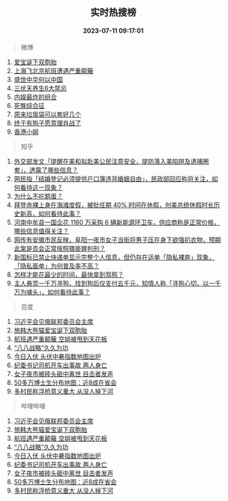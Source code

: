 <div align="center"><h2>实时热搜榜</h2><h4>2023-07-11 09:17:01</h4></div>

> 微博  

1. [爱宝诞下双胞胎](https://s.weibo.com/weibo?q=%23%E7%88%B1%E5%AE%9D%E8%AF%9E%E4%B8%8B%E5%8F%8C%E8%83%9E%E8%83%8E%23&t=31&band_rank=1&Refer=top)<br />
2. [上海飞北京航班遭遇严重颠簸](https://s.weibo.com/weibo?q=%23%E4%B8%8A%E6%B5%B7%E9%A3%9E%E5%8C%97%E4%BA%AC%E8%88%AA%E7%8F%AD%E9%81%AD%E9%81%87%E4%B8%A5%E9%87%8D%E9%A2%A0%E7%B0%B8%23&t=31&band_rank=2&Refer=top)<br />
3. [盛世中华何以中国](https://s.weibo.com/weibo?q=%23%E7%9B%9B%E4%B8%96%E4%B8%AD%E5%8D%8E%E4%BD%95%E4%BB%A5%E4%B8%AD%E5%9B%BD%23&t=31&band_rank=3&Refer=top)<br />
4. [三伏天养生6大禁忌](https://s.weibo.com/weibo?q=%23%E4%B8%89%E4%BC%8F%E5%A4%A9%E5%85%BB%E7%94%9F6%E5%A4%A7%E7%A6%81%E5%BF%8C%23&t=31&band_rank=4&Refer=top)<br />
5. [内娱最炸的组合](https://s.weibo.com/weibo?q=%23%E5%86%85%E5%A8%B1%E6%9C%80%E7%82%B8%E7%9A%84%E7%BB%84%E5%90%88%23&t=31&band_rank=5&Refer=top)<br />
6. [死臀综合征](https://s.weibo.com/weibo?q=%E6%AD%BB%E8%87%80%E7%BB%BC%E5%90%88%E5%BE%81&t=31&band_rank=6&Refer=top)<br />
7. [原来垃圾袋可以套好几个](https://s.weibo.com/weibo?q=%E5%8E%9F%E6%9D%A5%E5%9E%83%E5%9C%BE%E8%A2%8B%E5%8F%AF%E4%BB%A5%E5%A5%97%E5%A5%BD%E5%87%A0%E4%B8%AA&t=31&band_rank=7&Refer=top)<br />
8. [终于有狗子愿意理肖战了](https://s.weibo.com/weibo?q=%23%E7%BB%88%E4%BA%8E%E6%9C%89%E7%8B%97%E5%AD%90%E6%84%BF%E6%84%8F%E7%90%86%E8%82%96%E6%88%98%E4%BA%86%23&t=31&band_rank=8&Refer=top)<br />
9. [香港小姐](https://s.weibo.com/weibo?q=%E9%A6%99%E6%B8%AF%E5%B0%8F%E5%A7%90&t=31&band_rank=9&Refer=top)<br />

> 知乎  

1. [外交部发文「提醒在美和拟赴美公民注意安全，提防落入美陷阱及诱捕圈套」，透露了哪些信息？](https://www.zhihu.com/question/611368351)<br />
2. [网民指「结婚登记必须提供户口簿违背婚姻自由」，民政部回应称将关注，如何看待这一现象？](https://www.zhihu.com/question/611310583)<br />
3. [为什么不吃鹅蛋？](https://www.zhihu.com/question/334887852)<br />
4. [拜登赤裸上身在海滩度假，被批任期 40% 时间在休假，创美总统休假时长历史新高，如何看待此事？](https://www.zhihu.com/question/611322540)<br />
5. [河南中牟县一国企花 1160 万采购 6 辆新能源环卫车，供应商称是正常价格，哪些信息值得关注？](https://www.zhihu.com/question/611300283)<br />
6. [网传有安徽市民反映，阜阳一夜市女子当街将男子压在身下欲强扒衣物，预期此案是否会正常按照猥亵罪判刑？](https://www.zhihu.com/question/611354606)<br />
7. [新国标已禁止快递单显示完整个人信息，但仍存在运单「隐私裸奔」现象，「隐私面单」为何普及率不高？](https://www.zhihu.com/question/611301035)<br />
8. [怎样才能花最少的时间，最快拿到驾照？](https://www.zhihu.com/question/505347137)<br />
9. [主人悬赏一千万寻狗，找到狗后仅支付五千元，知情人称「寻狗心切，以一千万为噱头」，如何看待此事？](https://www.zhihu.com/question/611291798)<br />

> 百度  

1. [习近平会见俄联邦委员会主席](https://www.baidu.com/s?wd=%E4%B9%A0%E8%BF%91%E5%B9%B3%E4%BC%9A%E8%A7%81%E4%BF%84%E8%81%94%E9%82%A6%E5%A7%94%E5%91%98%E4%BC%9A%E4%B8%BB%E5%B8%AD&sa=fyb_news&rsv_dl=fyb_news)<br />
2. [旅韩大熊猫爱宝诞下双胞胎](https://www.baidu.com/s?wd=%E6%97%85%E9%9F%A9%E5%A4%A7%E7%86%8A%E7%8C%AB%E7%88%B1%E5%AE%9D%E8%AF%9E%E4%B8%8B%E5%8F%8C%E8%83%9E%E8%83%8E&sa=fyb_news&rsv_dl=fyb_news)<br />
3. [航班遇严重颠簸 空姐被甩到天花板](https://www.baidu.com/s?wd=%E8%88%AA%E7%8F%AD%E9%81%87%E4%B8%A5%E9%87%8D%E9%A2%A0%E7%B0%B8+%E7%A9%BA%E5%A7%90%E8%A2%AB%E7%94%A9%E5%88%B0%E5%A4%A9%E8%8A%B1%E6%9D%BF&sa=fyb_news&rsv_dl=fyb_news)<br />
4. [“八八战略”久久为功](https://www.baidu.com/s?wd=%E2%80%9C%E5%85%AB%E5%85%AB%E6%88%98%E7%95%A5%E2%80%9D%E4%B9%85%E4%B9%85%E4%B8%BA%E5%8A%9F&sa=fyb_news&rsv_dl=fyb_news)<br />
5. [今日入伏 头伏中暑指数地图出炉](https://www.baidu.com/s?wd=%E4%BB%8A%E6%97%A5%E5%85%A5%E4%BC%8F+%E5%A4%B4%E4%BC%8F%E4%B8%AD%E6%9A%91%E6%8C%87%E6%95%B0%E5%9C%B0%E5%9B%BE%E5%87%BA%E7%82%89&sa=fyb_news&rsv_dl=fyb_news)<br />
6. [纪委书记司机开车出事故 两人身亡](https://www.baidu.com/s?wd=%E7%BA%AA%E5%A7%94%E4%B9%A6%E8%AE%B0%E5%8F%B8%E6%9C%BA%E5%BC%80%E8%BD%A6%E5%87%BA%E4%BA%8B%E6%95%85+%E4%B8%A4%E4%BA%BA%E8%BA%AB%E4%BA%A1&sa=fyb_news&rsv_dl=fyb_news)<br />
7. [女子夜市被砖头砸中离世 目击者发声](https://www.baidu.com/s?wd=%E5%A5%B3%E5%AD%90%E5%A4%9C%E5%B8%82%E8%A2%AB%E7%A0%96%E5%A4%B4%E7%A0%B8%E4%B8%AD%E7%A6%BB%E4%B8%96+%E7%9B%AE%E5%87%BB%E8%80%85%E5%8F%91%E5%A3%B0&sa=fyb_news&rsv_dl=fyb_news)<br />
8. [50多万博士生分布地图：近8成在省会](https://www.baidu.com/s?wd=50%E5%A4%9A%E4%B8%87%E5%8D%9A%E5%A3%AB%E7%94%9F%E5%88%86%E5%B8%83%E5%9C%B0%E5%9B%BE%EF%BC%9A%E8%BF%918%E6%88%90%E5%9C%A8%E7%9C%81%E4%BC%9A&sa=fyb_news&rsv_dl=fyb_news)<br />
9. [多村民称浮桥意义重大 从没人掉下河](https://www.baidu.com/s?wd=%E5%A4%9A%E6%9D%91%E6%B0%91%E7%A7%B0%E6%B5%AE%E6%A1%A5%E6%84%8F%E4%B9%89%E9%87%8D%E5%A4%A7+%E4%BB%8E%E6%B2%A1%E4%BA%BA%E6%8E%89%E4%B8%8B%E6%B2%B3&sa=fyb_news&rsv_dl=fyb_news)<br />

> 哔哩哔哩  

1. [习近平会见俄联邦委员会主席](https://www.baidu.com/s?wd=%E4%B9%A0%E8%BF%91%E5%B9%B3%E4%BC%9A%E8%A7%81%E4%BF%84%E8%81%94%E9%82%A6%E5%A7%94%E5%91%98%E4%BC%9A%E4%B8%BB%E5%B8%AD&sa=fyb_news&rsv_dl=fyb_news)<br />
2. [旅韩大熊猫爱宝诞下双胞胎](https://www.baidu.com/s?wd=%E6%97%85%E9%9F%A9%E5%A4%A7%E7%86%8A%E7%8C%AB%E7%88%B1%E5%AE%9D%E8%AF%9E%E4%B8%8B%E5%8F%8C%E8%83%9E%E8%83%8E&sa=fyb_news&rsv_dl=fyb_news)<br />
3. [航班遇严重颠簸 空姐被甩到天花板](https://www.baidu.com/s?wd=%E8%88%AA%E7%8F%AD%E9%81%87%E4%B8%A5%E9%87%8D%E9%A2%A0%E7%B0%B8+%E7%A9%BA%E5%A7%90%E8%A2%AB%E7%94%A9%E5%88%B0%E5%A4%A9%E8%8A%B1%E6%9D%BF&sa=fyb_news&rsv_dl=fyb_news)<br />
4. [“八八战略”久久为功](https://www.baidu.com/s?wd=%E2%80%9C%E5%85%AB%E5%85%AB%E6%88%98%E7%95%A5%E2%80%9D%E4%B9%85%E4%B9%85%E4%B8%BA%E5%8A%9F&sa=fyb_news&rsv_dl=fyb_news)<br />
5. [今日入伏 头伏中暑指数地图出炉](https://www.baidu.com/s?wd=%E4%BB%8A%E6%97%A5%E5%85%A5%E4%BC%8F+%E5%A4%B4%E4%BC%8F%E4%B8%AD%E6%9A%91%E6%8C%87%E6%95%B0%E5%9C%B0%E5%9B%BE%E5%87%BA%E7%82%89&sa=fyb_news&rsv_dl=fyb_news)<br />
6. [纪委书记司机开车出事故 两人身亡](https://www.baidu.com/s?wd=%E7%BA%AA%E5%A7%94%E4%B9%A6%E8%AE%B0%E5%8F%B8%E6%9C%BA%E5%BC%80%E8%BD%A6%E5%87%BA%E4%BA%8B%E6%95%85+%E4%B8%A4%E4%BA%BA%E8%BA%AB%E4%BA%A1&sa=fyb_news&rsv_dl=fyb_news)<br />
7. [女子夜市被砖头砸中离世 目击者发声](https://www.baidu.com/s?wd=%E5%A5%B3%E5%AD%90%E5%A4%9C%E5%B8%82%E8%A2%AB%E7%A0%96%E5%A4%B4%E7%A0%B8%E4%B8%AD%E7%A6%BB%E4%B8%96+%E7%9B%AE%E5%87%BB%E8%80%85%E5%8F%91%E5%A3%B0&sa=fyb_news&rsv_dl=fyb_news)<br />
8. [50多万博士生分布地图：近8成在省会](https://www.baidu.com/s?wd=50%E5%A4%9A%E4%B8%87%E5%8D%9A%E5%A3%AB%E7%94%9F%E5%88%86%E5%B8%83%E5%9C%B0%E5%9B%BE%EF%BC%9A%E8%BF%918%E6%88%90%E5%9C%A8%E7%9C%81%E4%BC%9A&sa=fyb_news&rsv_dl=fyb_news)<br />
9. [多村民称浮桥意义重大 从没人掉下河](https://www.baidu.com/s?wd=%E5%A4%9A%E6%9D%91%E6%B0%91%E7%A7%B0%E6%B5%AE%E6%A1%A5%E6%84%8F%E4%B9%89%E9%87%8D%E5%A4%A7+%E4%BB%8E%E6%B2%A1%E4%BA%BA%E6%8E%89%E4%B8%8B%E6%B2%B3&sa=fyb_news&rsv_dl=fyb_news)<br />
